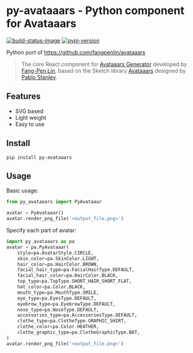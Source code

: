 # py-avataaars - Python component for Avataaars

[![build-status-image]][travis]
[![pypi-version]][pypi]

Python port of https://github.com/fangpenlin/avataaars

> The core React component for [Avataaars Generator](https://getavataaars.com/) developed by [Fang-Pen Lin](https://twitter.com/fangpenlin), based on the Sketch library [Avataaars](https://avataaars.com/) designed by [Pablo Stanley](https://twitter.com/pablostanley). 

## Features
* SVG based
* Light weight
* Easy to use

## Install
```shell script
pip install py-avataaars
```

## Usage

Basic usage:

```python
from py_avataaars import PyAvataaar

avatar = PyAvataaar()
avatar.render_png_file('<output_file.png>')
```

Specify each part of avatar:
```python
import py_avataaars as pa
avatar = pa.PyAvataaar(
    style=pa.AvatarStyle.CIRCLE,
    skin_color=pa.SkinColor.LIGHT,
    hair_color=pa.HairColor.BROWN,
    facial_hair_type=pa.FacialHairType.DEFAULT,
    facial_hair_color=pa.HairColor.BLACK,
    top_type=pa.TopType.SHORT_HAIR_SHORT_FLAT,
    hat_color=pa.Color.BLACK,
    mouth_type=pa.MouthType.SMILE,
    eye_type=pa.EyesType.DEFAULT,
    eyebrow_type=pa.EyebrowType.DEFAULT,
    nose_type=pa.NoseType.DEFAULT,
    accessories_type=pa.AccessoriesType.DEFAULT,
    clothe_type=pa.ClotheType.GRAPHIC_SHIRT,
    clothe_color=pa.Color.HEATHER,
    clothe_graphic_type=pa.ClotheGraphicType.BAT,
)
avatar.render_png_file('<output_file.png>')
```

[build-status-image]: https://secure.travis-ci.org/kebu/py-avataaars.svg?branch=master
[travis]: https://travis-ci.org/kebu/py-avataaars?branch=master
[pypi-version]: https://img.shields.io/pypi/v/py-avataaars.svg
[pypi]: https://pypi.org/project/py-avataaars/
